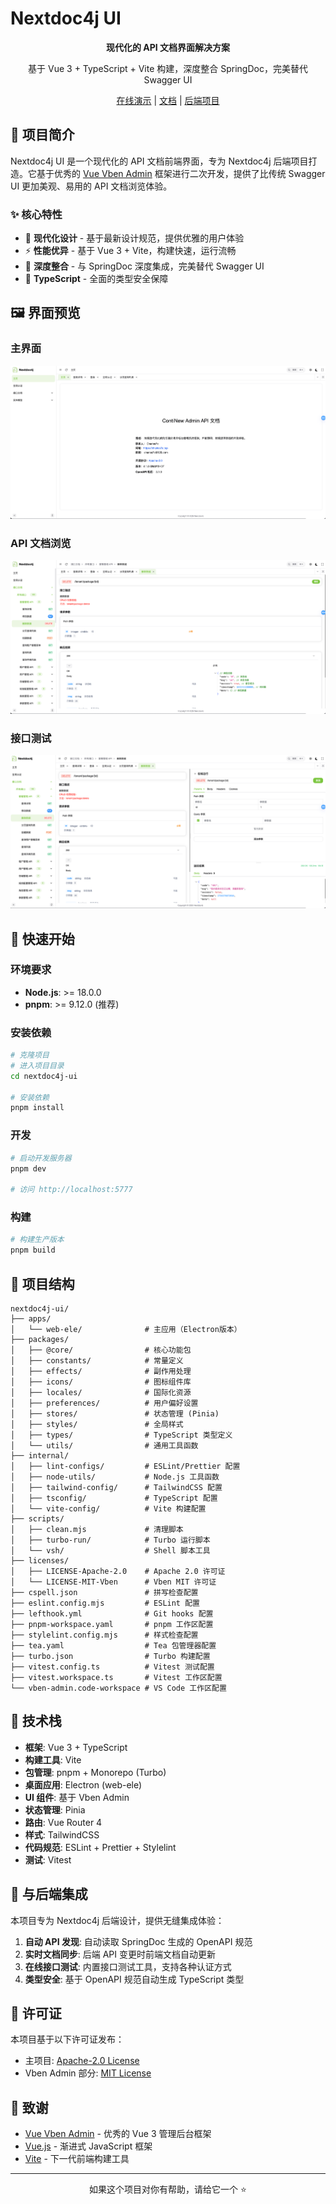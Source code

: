 # Nextdoc4j UI

<div align="center">

**现代化的 API 文档界面解决方案**

基于 Vue 3 + TypeScript + Vite 构建，深度整合 SpringDoc，完美替代 Swagger UI

[在线演示](https://demo.dockit4j.top/) | [文档](https://docs.dockit4j.com) | [后端项目](https://gitee.com/nextdoc4j/nextdoc4j)

</div>

## 📖 项目简介

Nextdoc4j UI 是一个现代化的 API 文档前端界面，专为 Nextdoc4j 后端项目打造。它基于优秀的 [Vue Vben Admin](https://github.com/vbenjs/vue-vben-admin) 框架进行二次开发，提供了比传统 Swagger UI 更加美观、易用的 API 文档浏览体验。

### ✨ 核心特性

- 🎨 **现代化设计** - 基于最新设计规范，提供优雅的用户体验
- ⚡ **性能优异** - 基于 Vue 3 + Vite，构建快速，运行流畅
- 🔧 **深度整合** - 与 SpringDoc 深度集成，完美替代 Swagger UI
- 🎯 **TypeScript** - 全面的类型安全保障

## 🖼️ 界面预览

### 主界面

![主界面截图](.images/main-interface.png)

### API 文档浏览

![API文档浏览](.images/api-docs.png)

### 接口测试

![接口测试](.images/api-testing.png)

## 🚀 快速开始

### 环境要求

- **Node.js**: >= 18.0.0
- **pnpm**: >= 9.12.0 (推荐)

### 安装依赖

```bash
# 克隆项目
# 进入项目目录
cd nextdoc4j-ui

# 安装依赖
pnpm install
```

### 开发

```bash
# 启动开发服务器
pnpm dev

# 访问 http://localhost:5777
```

### 构建

```bash
# 构建生产版本
pnpm build
```

## 📁 项目结构

```
nextdoc4j-ui/
├── apps/
│   └── web-ele/              # 主应用（Electron版本）
├── packages/
│   ├── @core/                # 核心功能包
│   ├── constants/            # 常量定义
│   ├── effects/              # 副作用处理
│   ├── icons/                # 图标组件库
│   ├── locales/              # 国际化资源
│   ├── preferences/          # 用户偏好设置
│   ├── stores/               # 状态管理 (Pinia)
│   ├── styles/               # 全局样式
│   ├── types/                # TypeScript 类型定义
│   └── utils/                # 通用工具函数
├── internal/
│   ├── lint-configs/         # ESLint/Prettier 配置
│   ├── node-utils/           # Node.js 工具函数
│   ├── tailwind-config/      # TailwindCSS 配置
│   ├── tsconfig/             # TypeScript 配置
│   └── vite-config/          # Vite 构建配置
├── scripts/
│   ├── clean.mjs             # 清理脚本
│   ├── turbo-run/            # Turbo 运行脚本
│   └── vsh/                  # Shell 脚本工具
├── licenses/
│   ├── LICENSE-Apache-2.0    # Apache 2.0 许可证
│   └── LICENSE-MIT-Vben      # Vben MIT 许可证
├── cspell.json               # 拼写检查配置
├── eslint.config.mjs         # ESLint 配置
├── lefthook.yml              # Git hooks 配置
├── pnpm-workspace.yaml       # pnpm 工作区配置
├── stylelint.config.mjs      # 样式检查配置
├── tea.yaml                  # Tea 包管理器配置
├── turbo.json                # Turbo 构建配置
├── vitest.config.ts          # Vitest 测试配置
├── vitest.workspace.ts       # Vitest 工作区配置
└── vben-admin.code-workspace # VS Code 工作区配置
```

## 🔧 技术栈

- **框架**: Vue 3 + TypeScript
- **构建工具**: Vite
- **包管理**: pnpm + Monorepo (Turbo)
- **桌面应用**: Electron (web-ele)
- **UI 组件**: 基于 Vben Admin
- **状态管理**: Pinia
- **路由**: Vue Router 4
- **样式**: TailwindCSS
- **代码规范**: ESLint + Prettier + Stylelint
- **测试**: Vitest

## 🤝 与后端集成

本项目专为 Nextdoc4j 后端设计，提供无缝集成体验：

1. **自动 API 发现**: 自动读取 SpringDoc 生成的 OpenAPI 规范
2. **实时文档同步**: 后端 API 变更时前端文档自动更新
3. **在线接口测试**: 内置接口测试工具，支持各种认证方式
4. **类型安全**: 基于 OpenAPI 规范自动生成 TypeScript 类型

## 📄 许可证

本项目基于以下许可证发布：

- 主项目: [Apache-2.0 License](LICENSE)
- Vben Admin 部分: [MIT License](licenses/LICENSE-MIT-Vben)

## 🙏 致谢

- [Vue Vben Admin](https://github.com/vbenjs/vue-vben-admin) - 优秀的 Vue 3 管理后台框架
- [Vue.js](https://vuejs.org/) - 渐进式 JavaScript 框架
- [Vite](https://vitejs.dev/) - 下一代前端构建工具

---

<div align="center">

如果这个项目对你有帮助，请给它一个 ⭐️

</div>
